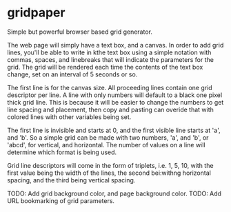 # gridpaper
Simple but powerful browser based grid generator.

The web page will simply have a text box, and a canvas. In order to add grid
lines, you'll be able to write in kthe text box using a simple notation with
commas, spaces, and linebreaks that will indicate the parameters for the grid.
The grid will be rendered each time the contents of the text box change,
set on an interval of 5 seconds or so.

The first line is for the canvas size. All proceeding lines contain one grid
descriptor per line. A line with only numbers will default to a black one pixel
thick grid line. This is because it will be easier to change the numbers to get
line spacing and placement, then copy and pasting can overide that with colored
lines with other variables being set.

The first line is invisible and starts at 0, and the first visible line starts
at 'a', and 'b'. So a simple grid can be made with two numbers, 'a', and 'b',
or 'abcd', for vertical, and horizontal. The number of values on a line will
determine which format is being used.

Grid line descriptors will come in the form of triplets, i.e. 1, 5, 10, with
the first value being the width of the lines, the second bei:withng horizontal
spacing, and the third being vertical spacing.

TODO: Add grid background color, and page background color.
TODO: Add URL bookmarking of grid parameters.